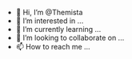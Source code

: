 - 👋 Hi, I’m @Themista
- 👀 I’m interested in ...
- 🌱 I’m currently learning ...
- 💞️ I’m looking to collaborate on ...
- 📫 How to reach me ...

<!---
Themista/Themista is a ✨ special ✨ repository because its `README.md` (this file) appears on your GitHub profile.
You can click the Preview link to take a look at your changes.
--->
